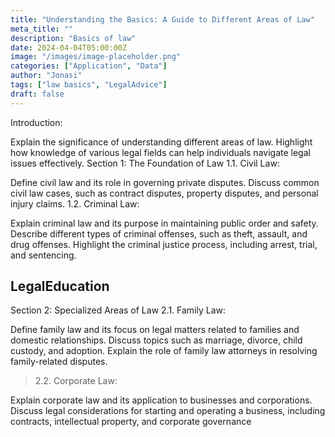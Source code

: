 ```yaml
---
title: "Understanding the Basics: A Guide to Different Areas of Law"
meta_title: ""
description: "Basics of law"
date: 2024-04-04T05:00:00Z
image: "/images/image-placeholder.png"
categories: ["Application", "Data"]
author: "Jonasi"
tags: ["law basics", "LegalAdvice"]
draft: false
---
```


Introduction:

Explain the significance of understanding different areas of law.
Highlight how knowledge of various legal fields can help individuals navigate legal issues effectively.
Section 1: The Foundation of Law
1.1. Civil Law:

Define civil law and its role in governing private disputes.
Discuss common civil law cases, such as contract disputes, property disputes, and personal injury claims.
1.2. Criminal Law:

Explain criminal law and its purpose in maintaining public order and safety.
Describe different types of criminal offenses, such as theft, assault, and drug offenses.
Highlight the criminal justice process, including arrest, trial, and sentencing.

## LegalEducation

Section 2: Specialized Areas of Law
2.1. Family Law:

Define family law and its focus on legal matters related to families and domestic relationships.
Discuss topics such as marriage, divorce, child custody, and adoption.
Explain the role of family law attorneys in resolving family-related disputes.

> 2.2. Corporate Law:

Explain corporate law and its application to businesses and corporations.
Discuss legal considerations for starting and operating a business, including contracts, intellectual property, and corporate governance



